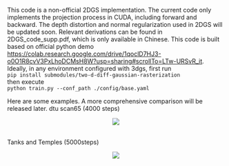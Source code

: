 This code is a non-official 2DGS implementation. The current code only implements the projection process in CUDA, including forward and backward. The depth distortion and normal regularization used in 2DGS will be updated soon. Relevant derivations can be found in 2DGS_code_supp.pdf, which is only available in Chinese. 
This code is built based on official python demo https://colab.research.google.com/drive/1qoclD7HJ3-o0O1R8cvV3PxLhoDCMsH8W?usp=sharing#scrollTo=LTw-URSvR_it.
Ideally, in any environment configured with 3dgs, first run <br>
```pip install submodules/two-d-diff-gaussian-rasterization```<br>
then execute <br>
```python train.py --conf_path ./config/base.yaml```<br>

Here are some examples. A more comprehensive comparison will be released later.
dtu scan65 (4000 steps)
<p align="center">
  <img src='./assets/dtu_scan65_4000_rgb.jpg'>
</p><br>
Tanks and Temples (5000steps)
<p align="center">
  <img src='./assets/truck_5000_rgb.jpg'>
</p><br>




